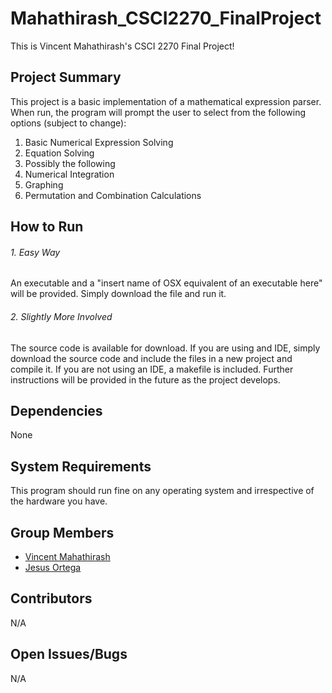 # Mahathirash_CSCI2270_FinalProject
This is Vincent Mahathirash's CSCI 2270 Final Project!

## <b>Project Summary</b>
This project is a basic implementation of a mathematical expression parser. When run, the program will prompt the user to select from the following options (subject to change):
1. Basic Numerical Expression Solving
2. Equation Solving
3. Possibly the following
  1. Numerical Integration
  2. Graphing
  3. Permutation and Combination Calculations


## <b>How to Run</b>

###### 1. Easy Way
An executable and a "insert name of OSX equivalent of an executable here" will be provided. Simply download the file and run it.
###### 2. Slightly More Involved
The source code is available for download. If you are using and IDE, simply download the source code and include the files in a new project and compile it. If you are not using an IDE, a makefile is included. Further instructions will be provided in the future as the project develops.

## <b>Dependencies</b>
None

## <b>System Requirements</b>
This program should run fine on any operating system and irrespective of the hardware you have.

## <b>Group Members</b>
- [Vincent Mahathirash](https://github.com/SirUsername)
- [Jesus Ortega](https://github.com/jesus-ortega)

## <b>Contributors</b>
N/A

## <b>Open Issues/Bugs</b>
N/A

